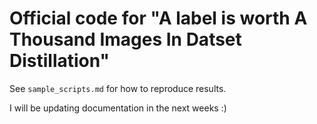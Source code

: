 # Official code for "A label is worth A Thousand Images In Datset Distillation"

See `sample_scripts.md` for how to reproduce results.

I will be updating documentation in the next weeks :)
